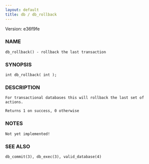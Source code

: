 ```yaml
---
layout: default
title: db / db_rollback
---
```


Version: e36f9fe




### NAME
    db_rollback() - rollback the last transaction


### SYNOPSIS
    int db_rollback( int );


### DESCRIPTION
    For transactional databases this will rollback the last set of actions.

    Returns 1 on success, 0 otherwise


### NOTES
    Not yet implemented!


### SEE ALSO
    db_commit(3), db_exec(3), valid_database(4)



